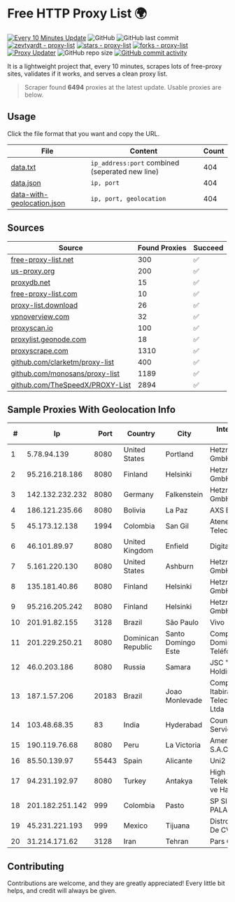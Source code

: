 
# Free HTTP Proxy List 🌍

[![Every 10 Minutes Update](https://github.com/mertguvencli/http-proxy-list/actions/workflows/main.yml/badge.svg?branch=main)](https://github.com/mertguvencli/http-proxy-list/actions/workflows/main.yml)
![GitHub](https://img.shields.io/github/license/mertguvencli/http-proxy-list)
![GitHub last commit](https://img.shields.io/github/last-commit/mertguvencli/http-proxy-list)
[![zevtyardt - proxy-list](https://img.shields.io/static/v1?label=zevtyardt&message=proxy-list&color=blue&logo=github)](https://github.com/zevtyardt/proxy-list "Go to GitHub repo")
[![stars - proxy-list](https://img.shields.io/github/stars/zevtyardt/proxy-list?style=social)](https://github.com/zevtyardt/proxy-list)
[![forks - proxy-list](https://img.shields.io/github/forks/zevtyardt/proxy-list?style=social)](https://github.com/zevtyardt/proxy-list)
[![Proxy Updater](https://github.com/zevtyardt/proxy-list/workflows/Proxy%20Updater/badge.svg)](https://github.com/zevtyardt/proxy-list/actions?query=workflow:"Proxy+Updater")
![GitHub repo size](https://img.shields.io/github/repo-size/zevtyardt/proxy-list)
[![GitHub commit activity](https://img.shields.io/github/commit-activity/m/zevtyardt/proxy-list?logo=commits)](https://github.com/zevtyardt/proxy-list/commits/main)

It is a lightweight project that, every 10 minutes, scrapes lots of free-proxy sites, validates if it works, and serves a clean proxy list.

> Scraper found **6494** proxies at the latest update. Usable proxies are below.

## Usage

Click the file format that you want and copy the URL.

|File|Content|Count|
|----|-------|-----|
|[data.txt](https://raw.githubusercontent.com/mertguvencli/http-proxy-list/main/proxy-list/data.txt)|`ip_address:port` combined (seperated new line)|404|
|[data.json](https://raw.githubusercontent.com/mertguvencli/http-proxy-list/main/proxy-list/data.json)|`ip, port`|404|
|[data-with-geolocation.json](https://raw.githubusercontent.com/mertguvencli/http-proxy-list/main/proxy-list/data-with-geolocation.json)|`ip, port, geolocation`|404|

## Sources

|Source|Found Proxies|Succeed|
|------|-------------|-------|
|[free-proxy-list.net](https://free-proxy-list.net)|300|✅|
|[us-proxy.org](https://www.us-proxy.org)|200|✅|
|[proxydb.net](http://proxydb.net)|15|✅|
|[free-proxy-list.com](https://free-proxy-list.com/?page=&port=&type%5B%5D=http&type%5B%5D=https&up_time=0&search=Search)|10|✅|
|[proxy-list.download](https://www.proxy-list.download/HTTP)|26|✅|
|[vpnoverview.com](https://vpnoverview.com/privacy/anonymous-browsing/free-proxy-servers)|32|✅|
|[proxyscan.io](https://www.proxyscan.io)|100|✅|
|[proxylist.geonode.com](https://proxylist.geonode.com/api/proxy-list?limit=300&page=1&sort_by=lastChecked&sort_type=desc&protocols=http,https)|18|✅|
|[proxyscrape.com](https://api.proxyscrape.com/v2/?request=displayproxies&protocol=http&timeout=10000&country=all&ssl=all&anonymity=all)|1310|✅|
|[github.com/clarketm/proxy-list](https://raw.githubusercontent.com/clarketm/proxy-list/master/proxy-list-raw.txt)|400|✅|
|[github.com/monosans/proxy-list](https://raw.githubusercontent.com/monosans/proxy-list/main/proxies/http.txt)|1189|✅|
|[github.com/TheSpeedX/PROXY-List](https://raw.githubusercontent.com/TheSpeedX/PROXY-List/master/http.txt)|2894|✅|


## Sample Proxies With Geolocation Info

|#|Ip|Port|Country|City|Internet Service Provider|
|-|--|----|-------|----|-------------------------|
|1|5.78.94.139|8080|United States|Portland|Hetzner Online GmbH|
|2|95.216.218.186|8080|Finland|Helsinki|Hetzner Online GmbH|
|3|142.132.232.232|8080|Germany|Falkenstein|Hetzner Online GmbH|
|4|186.121.235.66|8080|Bolivia|La Paz|AXS Bolivia S. A.|
|5|45.173.12.138|1994|Colombia|San Gil|Atenea Telecomunicaciones|
|6|46.101.89.97|8080|United Kingdom|Enfield|DigitalOcean|
|7|5.161.220.130|8080|United States|Ashburn|Hetzner Online GmbH|
|8|135.181.40.86|8080|Finland|Helsinki|Hetzner Online GmbH|
|9|95.216.205.242|8080|Finland|Helsinki|Hetzner Online GmbH|
|10|201.91.82.155|3128|Brazil|São Paulo|Vivo|
|11|201.229.250.21|8080|Dominican Republic|Santo Domingo Este|Compañía Dominicana de Teléfonos S. A.|
|12|46.0.203.186|8080|Russia|Samara|JSC "ER-Telecom Holding"|
|13|187.1.57.206|20183|Brazil|Joao Monlevade|Companhia Itabirana Telecomunica??es Ltda|
|14|103.48.68.35|83|India|Hyderabad|Country Online Services PVT LTD|
|15|190.119.76.68|8080|Peru|La Victoria|America Movil Peru S.A.C.|
|16|85.50.139.97|55443|Spain|Alicante|Uni2 1|
|17|94.231.192.97|8080|Turkey|Antakya|High Speed Telekomunikasyon ve Hab. Hiz. Ltd. Sti.|
|18|201.182.251.142|999|Colombia|Pasto|SP SISTEMAS PALACIOS LTDA|
|19|45.231.221.193|999|Mexico|Tijuana|Distrokom S De RL De CV|
|20|31.214.171.62|3128|Iran|Tehran|Pars Online PJS|



## Contributing

Contributions are welcome, and they are greatly appreciated! Every
little bit helps, and credit will always be given.

